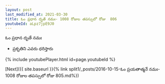 ```yaml
---
layout: post
last_modified_at: 2021-03-30
title: ఓం ప్రధాన దృతే నమః- 1008 రోజుల తపస్సులో రోజు  806
youtubeId: aLpz7jpE9J0
---
```

 
 
 ఓం ప్రధాన దృతే నమః  
 
 -  ప్రకృతిని ఎవరు ధరిస్తారు 
 
  
 
  
 
 
 
 
 
 


{% include youtubePlayer.html id=page.youtubeId %}
 
[Next]({{ site.baseurl }}{% link  split1/_posts/2016-10-15-ఓం ప్రయతాత్మనే నమః- 1008 రోజుల తపస్సులో రోజు  805.md%})
 
